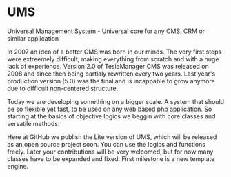 # UMS
Universal Management System - Universal core for any CMS, CRM or similar application

In 2007 an idea of a better CMS was born in our minds. 
The very first steps were extreemely difficult, making everything from scratch and with a huge lack of experience. 
Version 2.0 of TesiaManager CMS was released on 2008 and since then being partialy rewritten every two years. 
Last year's production version (5.0) was the final and is incappable to grow anymore due to difficult non-centered structure. 

Today we are developing something on a bigger scale. 
A system that should be so flexible yet fast, to be used on any web based php application. 
So starting at the basics of objective logics we beggin with core classes and versatile methods. 

Here at GitHub we publish the Lite version of UMS, which will be released as an open source project soon. You can use the logics and functions freely. Later your contributions will be very welcomed, but for now many classes have to be expanded and fixed. 
First milestone is a new template engine. 

